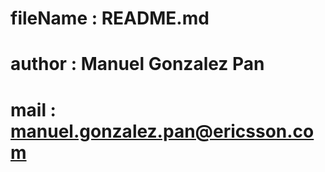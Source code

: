 # fileName : README.md
# author   : Manuel Gonzalez Pan
# mail     : manuel.gonzalez.pan@ericsson.com
